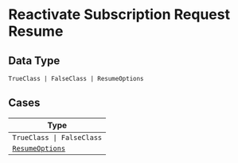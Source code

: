 
# Reactivate Subscription Request Resume

## Data Type

`TrueClass | FalseClass | ResumeOptions`

## Cases

| Type |
|  --- |
| `TrueClass \| FalseClass` |
| [`ResumeOptions`](../../../doc/models/resume-options.md) |

